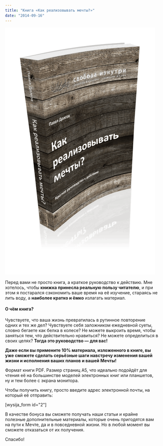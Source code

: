 ```yaml
---
title: "Книга «Как реализовывать мечты?»"
date: "2014-09-16"
---
```


![Книга «Как реализовывать мечты?»](images/My-Cover-Design.png)

Перед вами не просто книга, а краткое руководство к действию. Мне хотелось, чтобы **книжка принесла реальную пользу читателю**, и при этом я постарался сэкономить ваше время на её изучение, стараясь не лить воду, а **наиболее кратко и ёмко** излагать материал.

#### О чём книга?

Чувствуете, что ваша жизнь превратилась в рутинное повторение одних и тех же дел? Чувствуете себя заложником ежедневной суеты, словно бегаете как белка в колесе? Не можете выкроить время, чтобы заняться тем, что действительно нравиться? Не можете определиться в своих целях? **Тогда это руководство — для вас!**

**Даже если вы примените 10% материала, изложенного в книге, вы уже сможете сделать серьёзные шаги навстречу изменения вашей жизни и исполнения ваших планов и вашей Мечты!**

Формат книги PDF. Размер страниц А5, что идеально подойдёт для чтения её на большинстве моделей электронных книг или планшетов, ну и тем более с экрана монитора.

Чтобы получить книгу, просто введите адрес электронной почты, на который её отправить:

\[wysija\_form id="2"\]

В качестве бонуса вы сможете получать наши статьи и крайне полезные дополнительные материалы, которые очень пригодятся вам на пути к Мечте, да и в повседневной жизни. Но в любой момент вы сможете отказаться от их получения.

Спасибо!
